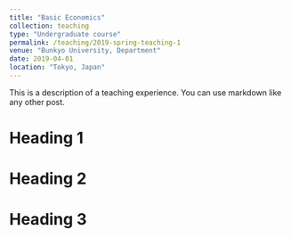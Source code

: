 ```yaml
---
title: "Basic Economics"
collection: teaching
type: "Undergraduate course"
permalink: /teaching/2019-spring-teaching-1
venue: "Bunkyo University, Department"
date: 2019-04-01
location: "Tokyo, Japan"
---
```


This is a description of a teaching experience. You can use markdown like any other post.

Heading 1
======

Heading 2
======

Heading 3
======
